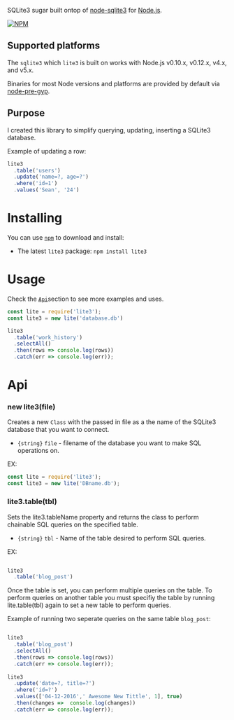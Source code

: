 SQLite3 sugar built ontop of [node-sqlite3](https://github.com/mapbox/node-sqlite3) for [Node.js](https://nodejs.org/).

[![NPM](https://nodei.co/npm/lite3.png?downloads=true&downloadRank=true&stars=true)](https://nodei.co/npm/lite3/)

## Supported platforms

The `sqlite3` which `lite3` is built on works with Node.js v0.10.x, v0.12.x, v4.x, and v5.x.

Binaries for most Node versions and platforms are provided by default via [node-pre-gyp](https://github.com/mapbox/node-pre-gyp).


## Purpose
I created this library to simplify querying, updating, inserting a SQLite3 database.

Example of updating a row:
``` js
lite3
  .table('users')
  .update('name=?, age=?')
  .where('id=1')
  .values('Sean', '24')
```

# Installing
You can use [`npm`](https://www.npmjs.com/) to download and install:

* The latest `lite3` package: `npm install lite3`

# Usage
Check the [`Api`](#api)section to see more examples and uses. 
``` js
const lite = require('lite3');
const lite3 = new lite('database.db')

lite3
  .table('work_history')
  .selectAll()
  .then(rows => console.log(rows))
  .catch(err => console.log(err));
```

# Api

### new lite3(file)
Creates a new `Class` with the passed in file as a the name of the SQLite3 database that you want to connect.
* `{string}` `file` - filename of the database you want to make SQL operations on.

EX: 

``` js
const lite = require('lite3');
const lite3 = new lite('DBname.db');
```


### lite3.table(tbl)
Sets the lite3.tableName property and returns the class to perform chainable SQL queries on the specified table.
* `{string}` `tbl` - Name of the table desired to perform SQL queries.

EX: 

``` js 

lite3
  .table('blog_post')

```

Once the table is set, you can perform multiple queries on the table. To perform queries on another table you must specifiy the table by running lite.table(tbl) again to set a new table to perform queries.

Example of running two seperate queries on the same table `blog_post`: 

```js

lite3
  .table('blog_post')
  .selectAll()
  .then(rows => console.log(rows))
  .catch(err => console.log(err));
  
lite3
  .update('date=?, title=?')
  .where('id=?')
  .values(['04-12-2016',' Awesome New Tittle', 1], true)
  .then(changes =>  console.log(changes))
  .catch(err => console.log(err));
```
